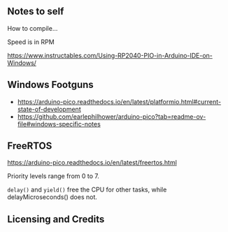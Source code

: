 ## Notes to self

How to compile...

Speed is in RPM

https://www.instructables.com/Using-RP2040-PIO-in-Arduino-IDE-on-Windows/


## Windows Footguns

* https://arduino-pico.readthedocs.io/en/latest/platformio.html#current-state-of-development
* https://github.com/earlephilhower/arduino-pico?tab=readme-ov-file#windows-specific-notes



## FreeRTOS

https://arduino-pico.readthedocs.io/en/latest/freertos.html

Priority levels range from 0 to 7.

`delay()` and `yield()` free the CPU for other tasks, while delayMicroseconds() does not.


## Licensing and Credits